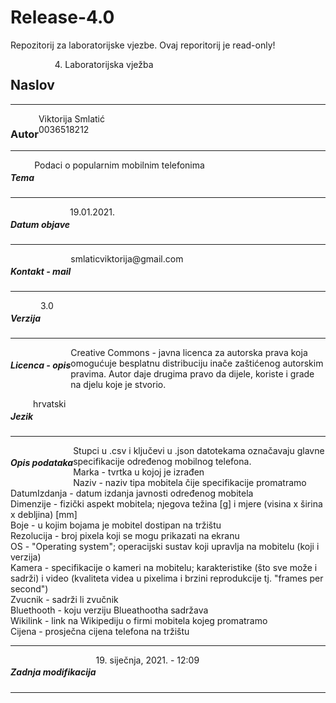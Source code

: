 # Release-4.0
Repozitorij za laboratorijske vjezbe. 
Ovaj reporitorij je read-only!
<h2 style="text-align:left;float:left;">Naslov</h2>
<p tyle="text-align:right;float:right;">4. Laboratorijska vježba</p>
<hr style="clear:both;"/>
<h3 style="text-align:left;float:left;">Autor</h3>
<p tyle="text-align:right;float:right;">Viktorija Smlatić <br>
0036518212</p>
<hr style="clear:both;"/>
<h5 style="text-align:left;float:left;">Tema</h5>
<p tyle="text-align:right;float:right;">Podaci o popularnim mobilnim telefonima</p>
<hr style="clear:both;"/>
<h5 style="text-align:left;float:left;">Datum objave</h5>
<p tyle="text-align:right;float:right;">19.01.2021.</p>
<hr style="clear:both;"/>
<h5 style="text-align:left;float:left;">Kontakt - mail</h5>
<p tyle="text-align:right;float:right;">smlaticviktorija@gmail.com</p>
<hr style="clear:both;"/>
<h5 style="text-align:left;float:left;">Verzija</h5>
<p tyle="text-align:right;float:right;">3.0 </p>
<hr style="clear:both;"/>
<h5 style="text-align:left;float:left;">Licenca - opis</h5>
<p tyle="text-align:right;float:right;">Creative Commons - javna licenca za autorska prava koja omogućuje besplatnu distribuciju inače zaštićenog autorskim pravima. Autor daje drugima pravo da dijele, koriste i grade na djelu koje je stvorio.</p>
<h5 style="text-align:left;float:left;">Jezik</h5>
<p tyle="text-align:right;float:right;">hrvatski</p>
<hr style="clear:both;"/>
<h5 style="text-align:left;float:left;">Opis podataka</h5>
<p tyle="text-align:right;float:right;">Stupci u .csv i ključevi u .json datotekama označavaju glavne specifikacije određenog mobilnog telefona. <br>
Marka - tvrtka u kojoj je izrađen<br>
Naziv - naziv tipa mobitela čije specifikacije promatramo<br>
DatumIzdanja - datum izdanja javnosti određenog mobitela<br>
Dimenzije - fizički aspekt mobitela; njegova težina [g] i mjere (visina x širina x debljina) [mm]<br>
Boje - u kojim bojama je mobitel dostipan na tržištu <br>
Rezolucija - broj pixela koji se mogu prikazati na ekranu<br>
OS - "Operating system"; operacijski sustav koji upravlja na mobitelu (koji i verzija)<br>
Kamera - specifikacije o kameri na mobitelu; karakteristike (što sve može i sadrži) i video (kvaliteta videa u pixelima i brzini reprodukcije tj. "frames per second")<br>
Zvucnik - sadrži li zvučnik<br>
Bluethooth - koju verziju Blueathootha sadržava<br>
Wikilink - link na Wikipediju o firmi mobitela kojeg promatramo<br>  
Cijena - prosječna cijena telefona na tržištu</p>
<hr style="clear:both;"/>
<h5 style="text-align:left;float:left;">Zadnja modifikacija</h5>
<p tyle="text-align:right;float:right;">19. siječnja, 2021. - 12:09</p>
<hr style="clear:both;"/>
